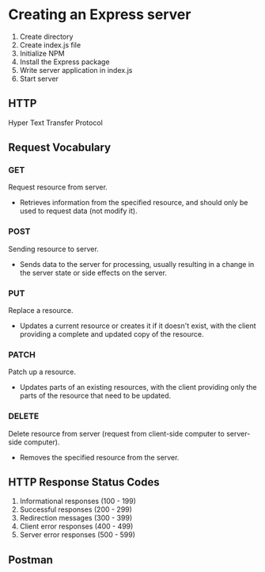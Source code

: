 # Creating an Express server
1. Create directory
2. Create index.js file
3. Initialize NPM
4. Install the Express package
5. Write server application in index.js
6. Start server
## HTTP
Hyper Text Transfer Protocol
## Request Vocabulary
### GET
Request resource from server.
* Retrieves information from the specified resource, and should only be used to request data (not modify it).
### POST
Sending resource to server.
* Sends data to the server for processing, usually resulting in a change in the server state or side effects on the server.
### PUT
Replace a resource.
* Updates a current resource or creates it if it doesn't exist, with the client providing a complete and updated copy of the resource.
### PATCH
Patch up a resource.
* Updates parts of an existing resources, with the client providing only the parts of the resource that need to be updated.
### DELETE
Delete resource from server (request from client-side computer to server-side computer).
* Removes the specified resource from the server.
## HTTP Response Status Codes
1. Informational responses (100 - 199)
2. Successful responses (200 - 299)
3. Redirection messages (300 - 399)
4. Client error responses (400 - 499)
5. Server error responses (500 - 599)
## Postman
